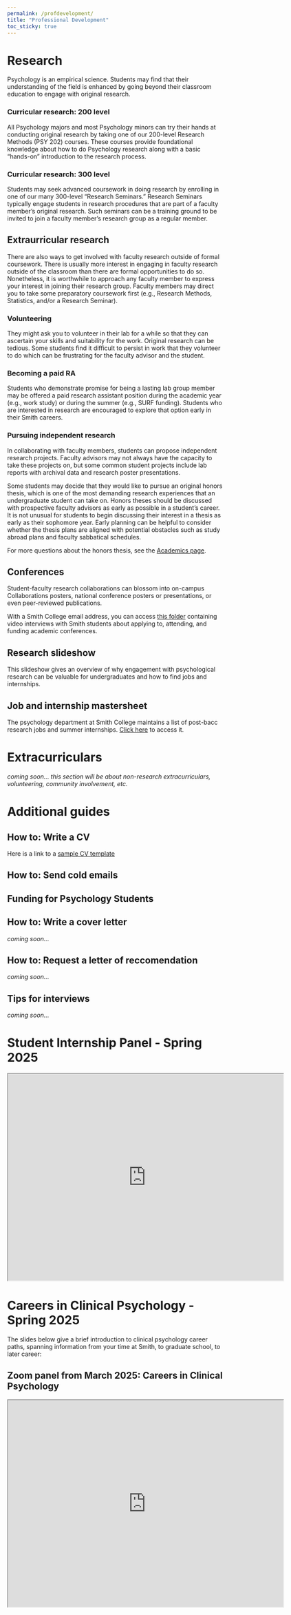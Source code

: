```yaml
---
permalink: /profdevelopment/
title: "Professional Development"
toc_sticky: true
---
```


# Research
Psychology is an empirical science. Students may find that their understanding of the field is enhanced by going beyond their classroom education to engage with original research. 

### Curricular research: 200 level
All Psychology majors and most Psychology minors can try their hands at conducting original research by taking one of our 200-level Research Methods (PSY 202) courses. These courses provide foundational knowledge about how to do Psychology research along with a basic “hands-on” introduction to the research process. 

### Curricular research: 300 level
Students may seek advanced coursework in doing research by enrolling in one of our many 300-level “Research Seminars.” Research Seminars typically engage students in research procedures that are part of a faculty member’s original research. Such seminars can be a training ground to be invited to join a faculty member’s research group as a regular member. 

## Extraurricular research
There are also ways to get involved with faculty research outside of formal coursework. There is usually more interest in engaging in faculty research outside of the classroom than there are formal opportunities to do so. Nonetheless, it is worthwhile to approach any faculty member to express your interest in joining their research group. Faculty members may direct you to take some preparatory coursework first (e.g., Research Methods, Statistics, and/or a Research Seminar). 

### Volunteering
They might ask you to volunteer in their lab for a while so that they can ascertain your skills and suitability for the work. Original research can be tedious. Some students find it difficult to persist in work that they volunteer to do which can be frustrating for the faculty advisor and the student. 

### Becoming a paid RA
Students who demonstrate promise for being a lasting lab group member may be offered a paid research assistant position during the academic year (e.g., work study) or during the summer (e.g., SURF funding). Students who are interested in research are encouraged to explore that option early in their Smith careers. 

### Pursuing independent research
In collaborating with faculty members, students can propose independent research projects. Faculty advisors may not always have the capacity to take these projects on, but some common student projects include lab reports with archival data and research poster presentations.

Some students may decide that they would like to pursue an original honors thesis, which is one of the most demanding research experiences that an undergraduate student can take on. Honors theses should be discussed with prospective faculty advisors as early as possible in a student’s career. It is not unusual for students to begin discussing their interest in a thesis as early as their sophomore year. Early planning can be helpful to consider whether the thesis plans are aligned with potential obstacles such as study abroad plans and faculty sabbatical schedules. 

For more questions about the honors thesis, see the [Academics page](https://smith-psychology-club.github.io/academic/#honors-thesis-in-psychology).

## Conferences
Student-faculty research collaborations can blossom into on-campus Collaborations posters, national conference posters or presentations, or even peer-reviewed publications.

With a Smith College email address, you can access [this folder](https://drive.google.com/drive/folders/1IAqTEvaSzVVazCcxuXR1Lb2-tcntJ8Q7?usp=sharing) containing video interviews with Smith students about applying to, attending, and funding academic conferences.

## Research slideshow
This slideshow gives an overview of why engagement with psychological research can be valuable for undergraduates and how to find jobs and internships.
<object data="../assets/research.pdf" width="1000" height="1000" type='application/pdf'></object>

## Job and internship mastersheet
The psychology department at Smith College maintains a list of post-bacc research jobs and summer internships. [Click here](https://docs.google.com/spreadsheets/d/1LuaMWjDd07UBR94SDn0MjhPqaB1gqrv0h3rPE2G73cA/edit?usp=sharing) to access it.

# Extracurriculars
*coming soon...*
*this section will be about non-research extracurriculars, volunteering, community involvement, etc.*

# Additional guides
## How to: Write a CV
<object data="../assets/Guide to Writing a Psychology CV.pdf" width="1000" height="1000" type='application/pdf'></object>

Here is a link to a [sample CV template](https://docs.google.com/document/d/1Zja9VORfgEzS9WiPOrI6d3Va8Y0wxac3yIxjZIgId1w/edit?usp=sharing)

## How to: Send cold emails
<object data="../assets/How to _cold email_.pdf" width="1000" height="1000" type='application/pdf'></object>

## Funding for Psychology Students
<object data="../assets/Finding funding.pdf" width="1000" height="1000" type='application/pdf'></object>

## How to: Write a cover letter
*coming soon...*

## How to: Request a letter of reccomendation
*coming soon...*

## Tips for interviews
*coming soon...*

# Student Internship Panel - Spring 2025
<iframe src="https://drive.google.com/file/d/1bsa0Q14jCYmItPZNHodxijBnZLrILRmi/preview" width="640" height="480" allow="autoplay"></iframe>

# Careers in Clinical Psychology - Spring 2025
The slides below give a brief introduction to clinical psychology career paths, spanning information from your time at Smith, to graduate school, to later career:
<object data="../assets/Clinical psych INFO.pdf" width="1000" height="1000" type='application/pdf'></object>

## Zoom panel from March 2025: Careers in Clinical Psychology
<iframe src="https://drive.google.com/file/d/1HioLGnGbGcKxHM411SlkmyJFIm-tskUs/preview" width="640" height="480" allow="autoplay"></iframe>
